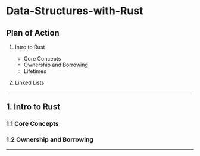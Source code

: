# Data-Structures-with-Rust

## Plan of Action
1. Intro to Rust
    - Core Concepts
    - Ownership and Borrowing
    - Lifetimes

2. Linked Lists


---------------------------
## 1. Intro to Rust

### 1.1 Core Concepts



### 1.2 Ownership and Borrowing





-------------
